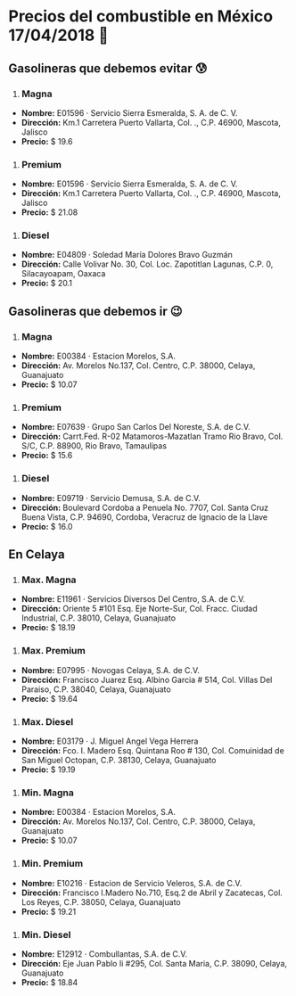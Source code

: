 # Precios del combustible en México 17/04/2018 :car:

## Gasolineras que debemos evitar :cold_sweat:
1. ### Magna
  * **Nombre:** E01596 · Servicio Sierra Esmeralda, S. A. de C. V.
  * **Dirección:** Km.1 Carretera Puerto Vallarta, Col. ., C.P. 46900, Mascota, Jalisco
  * **Precio:** $ 19.6

1. ### Premium
  * **Nombre:** E01596 · Servicio Sierra Esmeralda, S. A. de C. V.
  * **Dirección:** Km.1 Carretera Puerto Vallarta, Col. ., C.P. 46900, Mascota, Jalisco
  * **Precio:** $ 21.08

1. ### Diesel
  * **Nombre:** E04809 · Soledad María Dolores Bravo Guzmán
  * **Dirección:** Calle Volivar No. 30, Col. Loc. Zapotitlan Lagunas, C.P. 0, Silacayoapam, Oaxaca
  * **Precio:** $ 20.1


## Gasolineras que debemos ir :wink:
1. ### Magna
  * **Nombre:** E00384 · Estacion Morelos, S.A.
  * **Dirección:** Av. Morelos No.137, Col. Centro, C.P. 38000, Celaya, Guanajuato
  * **Precio:** $ 10.07

1. ### Premium
  * **Nombre:** E07639 · Grupo San Carlos Del Noreste, S.A. de C.V.
  * **Dirección:** Carrt.Fed. R-02 Matamoros-Mazatlan Tramo Rio Bravo, Col. S/C, C.P. 88900, Rio Bravo, Tamaulipas
  * **Precio:** $ 15.6

1. ### Diesel
  * **Nombre:** E09719 · Servicio Demusa, S.A. de C.V.
  * **Dirección:** Boulevard Cordoba a Penuela No. 7707, Col. Santa Cruz Buena Vista, C.P. 94690, Cordoba, Veracruz de Ignacio de la Llave
  * **Precio:** $ 16.0


## En Celaya
1. ### Max. Magna
  * **Nombre:** E11961 · Servicios Diversos Del Centro, S.A. de C.V.
  * **Dirección:** Oriente 5 #101 Esq. Eje Norte-Sur, Col. Fracc. Ciudad Industrial, C.P. 38010, Celaya, Guanajuato
  * **Precio:** $ 18.19

1. ### Max. Premium
  * **Nombre:** E07995 · Novogas Celaya, S.A. de C.V.
  * **Dirección:** Francisco Juarez Esq. Albino Garcia # 514, Col. Villas Del Paraiso, C.P. 38040, Celaya, Guanajuato
  * **Precio:** $ 19.64

1. ### Max. Diesel
  * **Nombre:** E03179 · J. Miguel Angel Vega Herrera
  * **Dirección:** Fco. I. Madero Esq. Quintana Roo # 130, Col. Comuinidad de San Miguel Octopan, C.P. 38130, Celaya, Guanajuato
  * **Precio:** $ 19.19

1. ### Min. Magna
  * **Nombre:** E00384 · Estacion Morelos, S.A.
  * **Dirección:** Av. Morelos No.137, Col. Centro, C.P. 38000, Celaya, Guanajuato
  * **Precio:** $ 10.07

1. ### Min. Premium
  * **Nombre:** E10216 · Estacion de Servicio Veleros, S.A. de C.V.
  * **Dirección:** Francisco I.Madero No.710, Esq.2 de Abril y Zacatecas, Col. Los Reyes, C.P. 38050, Celaya, Guanajuato
  * **Precio:** $ 19.21

1. ### Min. Diesel
  * **Nombre:** E12912 · Combullantas, S.A. de C.V.
  * **Dirección:** Eje Juan Pablo Ii #295, Col. Santa Maria, C.P. 38090, Celaya, Guanajuato
  * **Precio:** $ 18.84